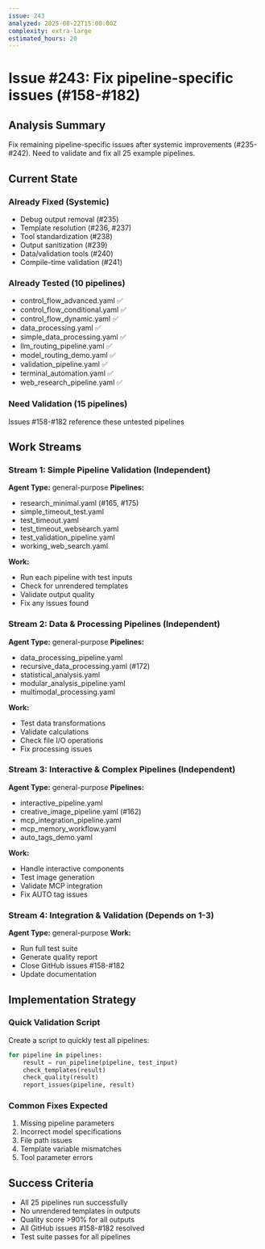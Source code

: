 ```yaml
---
issue: 243
analyzed: 2025-08-22T15:00:00Z
complexity: extra-large
estimated_hours: 20
---
```


# Issue #243: Fix pipeline-specific issues (#158-#182)

## Analysis Summary

Fix remaining pipeline-specific issues after systemic improvements (#235-#242). Need to validate and fix all 25 example pipelines.

## Current State

### Already Fixed (Systemic)
- Debug output removal (#235)
- Template resolution (#236, #237)
- Tool standardization (#238)
- Output sanitization (#239)
- Data/validation tools (#240)
- Compile-time validation (#241)

### Already Tested (10 pipelines)
- control_flow_advanced.yaml ✅
- control_flow_conditional.yaml ✅
- control_flow_dynamic.yaml ✅
- data_processing.yaml ✅
- simple_data_processing.yaml ✅
- llm_routing_pipeline.yaml ✅
- model_routing_demo.yaml ✅
- validation_pipeline.yaml ✅
- terminal_automation.yaml ✅
- web_research_pipeline.yaml ✅

### Need Validation (15 pipelines)
Issues #158-#182 reference these untested pipelines

## Work Streams

### Stream 1: Simple Pipeline Validation (Independent)
**Agent Type:** general-purpose
**Pipelines:**
- research_minimal.yaml (#165, #175)
- simple_timeout_test.yaml
- test_timeout.yaml
- test_timeout_websearch.yaml
- test_validation_pipeline.yaml
- working_web_search.yaml

**Work:**
- Run each pipeline with test inputs
- Check for unrendered templates
- Validate output quality
- Fix any issues found

### Stream 2: Data & Processing Pipelines (Independent)
**Agent Type:** general-purpose
**Pipelines:**
- data_processing_pipeline.yaml
- recursive_data_processing.yaml (#172)
- statistical_analysis.yaml
- modular_analysis_pipeline.yaml
- multimodal_processing.yaml

**Work:**
- Test data transformations
- Validate calculations
- Check file I/O operations
- Fix processing issues

### Stream 3: Interactive & Complex Pipelines (Independent)
**Agent Type:** general-purpose
**Pipelines:**
- interactive_pipeline.yaml
- creative_image_pipeline.yaml (#162)
- mcp_integration_pipeline.yaml
- mcp_memory_workflow.yaml
- auto_tags_demo.yaml

**Work:**
- Handle interactive components
- Test image generation
- Validate MCP integration
- Fix AUTO tag issues

### Stream 4: Integration & Validation (Depends on 1-3)
**Agent Type:** general-purpose
**Work:**
- Run full test suite
- Generate quality report
- Close GitHub issues #158-#182
- Update documentation

## Implementation Strategy

### Quick Validation Script
Create a script to quickly test all pipelines:
```python
for pipeline in pipelines:
    result = run_pipeline(pipeline, test_input)
    check_templates(result)
    check_quality(result)
    report_issues(pipeline, result)
```

### Common Fixes Expected
1. Missing pipeline parameters
2. Incorrect model specifications
3. File path issues
4. Template variable mismatches
5. Tool parameter errors

## Success Criteria

- All 25 pipelines run successfully
- No unrendered templates in outputs
- Quality score >90% for all outputs
- All GitHub issues #158-#182 resolved
- Test suite passes for all pipelines